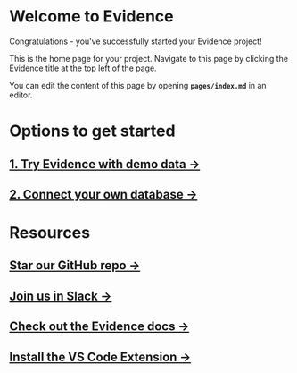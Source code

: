 # Welcome to Evidence
Congratulations - you've successfully started your Evidence project!

This is the home page for your project. Navigate to this page by clicking the Evidence title at the top left of the page.

You can edit the content of this page by opening **`pages/index.md`** in an editor.

# Options to get started

## [1. Try Evidence with demo data &rarr;](https://docs.evidence.dev/tutorial/introduction)
## [2. Connect your own database &rarr;](/settings)

# Resources
## [Star our GitHub repo &rarr;](https://github.com/evidence-dev/evidence)
## [Join us in Slack &rarr;](https://join.slack.com/t/evidencedev/shared_invite/zt-uda6wp6a-hP6Qyz0LUOddwpXW5qG03Q)
## [Check out the Evidence docs &rarr;](https://docs.evidence.dev)
## [Install the VS Code Extension &rarr;](https://marketplace.visualstudio.com/items?itemName=Evidence.evidence-vscode)
